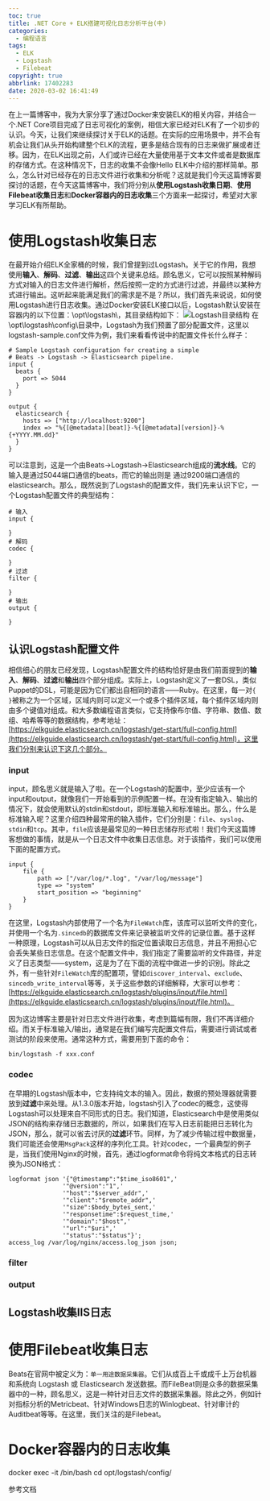 ```yaml
---
toc: true
title: .NET Core + ELK搭建可视化日志分析平台(中)
categories:
  - 编程语言
tags:
  - ELK
  - Logstash
  - Filebeat
copyright: true
abbrlink: 17402283
date: 2020-03-02 16:41:49
---
```

在上一篇博客中，我为大家分享了通过Docker来安装ELK的相关内容，并结合一个.NET Core项目完成了日志可视化的案例，相信大家已经对ELK有了一个初步的认识。今天，让我们来继续探讨关于ELK的话题。在实际的应用场景中，并不会有机会让我们从头开始构建整个ELK的流程，更多是结合现有的日志来做扩展或者迁移。因为，在ELK出现之前，人们或许已经在大量使用基于文本文件或者是数据库的存储方式。在这种情况下，日志的收集不会像Hello ELK中介绍的那样简单。那么，怎么针对已经存在的日志文件进行收集和分析呢？这就是我们今天这篇博客要探讨的话题，在今天这篇博客中，我们将分别从**使用Logstash收集日期**、**使用Filebeat收集日志**和**Docker容器内的日志收集**三个方面来一起探讨，希望对大家学习ELK有所帮助。

# 使用Logstash收集日志
在最开始介绍ELK全家桶的时候，我们曾提到过Logstash。关于它的作用，我想使用**输入**、**解码**、**过滤**、**输出**这四个关键来总结。顾名思义，它可以按照某种解码方式对输入的日志文件进行解析，然后按照一定的方式进行过滤，并最终以某种方式进行输出。这听起来能满足我们的需求是不是？所以，我们首先来说说，如何使用Logstash进行日志收集。通过Docker安装ELK接口以后，Logstash默认安装在容器内的以下位置：\opt\logstash\，其目录结构如下：
![Logstash目录结构](https://i.loli.net/2020/03/02/BVLlhWX82pQKZPR.png)
在\opt\logstash\config\目录中，Logstash为我们预置了部分配置文件，这里以logstash-sample.conf文件为例，我们来看看传说中的配置文件长什么样子：
```
# Sample Logstash configuration for creating a simple
# Beats -> Logstash -> Elasticsearch pipeline.
input {
  beats {
    port => 5044
  }
}

output {
  elasticsearch {
    hosts => ["http://localhost:9200"]
    index => "%{[@metadata][beat]}-%{[@metadata][version]}-%{+YYYY.MM.dd}"
  }
}
```
可以注意到，这是一个由Beats->Logstash->Elasticsearch组成的**流水线**。它的输入是通过5044端口通信的beats，而它的输出则是  通过9200端口通信的elasticsearch。那么，既然说到了Logstash的配置文件，我们先来认识下它，一个Logstash配置文件的典型结构：
```
# 输入
input {

}
# 解码
codec {

}
# 过滤
filter {

}
# 输出
output {

}
```
## 认识Logstash配置文件
相信细心的朋友已经发现，Logstash配置文件的结构恰好是由我们前面提到的**输入**、**解码**、**过滤**和**输出**四个部分组成。实际上，Logstash定义了一套DSL，类似Puppet的DSL，可能是因为它们都出自相同的语言——Ruby。在这里，每一对`{ }`被称之为一个区域，区域内则可以定义一个或多个插件区域，每个插件区域内则由多个键值对组成。和大多数编程语言类似，它支持像布尔值、字符串、数值、数组、哈希等等的数据结构，参考地址：[https://elkguide.elasticsearch.cn/logstash/get-start/full-config.html](https://elkguide.elasticsearch.cn/logstash/get-start/full-config.html)，这里我们分别来认识下这几个部分。

### input
input，顾名思义就是输入了啦。在一个Logstash的配置中，至少应该有一个input和output，就像我们一开始看到的示例配置一样。在没有指定输入、输出的情况下，就会使用默认的stdin和stdout，即标准输入和标准输出。那么，什么是标准输入呢？这里介绍四种最常用的输入插件，它们分别是：`file`、`syslog`、`stdin`和`tcp`。其中，`file`应该是最常见的一种日志储存形式啦！我们今天这篇博客想做的事情，就是从一个日志文件中收集日志信息。对于该插件，我们可以使用下面的配置方式。
```
input {
    file {
        path => ["/var/log/*.log", "/var/log/message"]
        type => "system"
        start_position => "beginning"
    }
}
```
在这里，Logstash内部使用了一个名为`FileWatch`库，该库可以监听文件的变化，并使用一个名为`.sincedb`的数据库文件来记录被监听文件的记录位置。基于这样一种原理，Logstash可以从日志文件的指定位置读取日志信息，并且不用担心它会丢失某些日志信息。在这个配置文件中，我们指定了需要监听的文件路径，并定义了日志类型——system，这是为了在下面的流程中做进一步的识别。除此之外，有一些针对`FileWatch`库的配置项，譬如`discover_interval`、`exclude`、`sincedb_write_interval`等等，关于这些参数的详细解释，大家可以参考：[https://elkguide.elasticsearch.cn/logstash/plugins/input/file.html](https://elkguide.elasticsearch.cn/logstash/plugins/input/file.html)。

因为这边博客主要是针对日志文件进行收集，考虑到篇幅有限，我们不再详细介绍。而关于标准输入/输出，通常是在我们编写完配置文件后，需要进行调试或者测试的阶段来使用。通常这种方式，需要用到下面的命令：
```
bin/logstash -f xxx.conf
```

### codec
在早期的Logstash版本中，它支持纯文本的输入。因此，数据的预处理器就需要放到**过滤**中来处理。从1.3.0版本开始，logstash引入了codec的概念，这使得Logstash可以处理来自不同形式的日志。我们知道，Elasticsearch中是使用类似JSON的结构来存储日志数据的，所以，如果我们在写入日志前能把日志转化为JSON，那么，就可以省去讨厌的**过滤**环节。同样，为了减少传输过程中数据量，我们可能还会使用`MsgPack`这样的序列化工具。针对codec，一个最典型的例子是，当我们使用Nginx的时候，首先，通过logformat命令将纯文本格式的日志转换为JSON格式：
```
logformat json '{"@timestamp":"$time_iso8601",'
               '"@version":"1",'
               '"host":"$server_addr",'
               '"client":"$remote_addr",'
               '"size":$body_bytes_sent,'
               '"responsetime":$request_time,'
               '"domain":"$host",'
               '"url":"$uri",'
               '"status":"$status"}';
access_log /var/log/nginx/access.log_json json;
```

### filter
### output

## Logstash收集IIS日志

# 使用Filebeat收集日志
Beats在官网中被定义为：`单一用途数据采集器`。它们从成百上千或成千上万台机器和系统向 Logstash 或 Elasticsearch 发送数据。而FileBeat则是众多的数据采集器中的一种，顾名思义，这是一种针对日志文件的数据采集器。除此之外，例如针对指标分析的Metricbeat、针对Windows日志的Winlogbeat、针对审计的Auditbeat等等。在这里，我们关注的是Filebeat。

# Docker容器内的日志收集

docker exec -it <Your Container> /bin/bash
cd opt/logstash/config/


参考文档